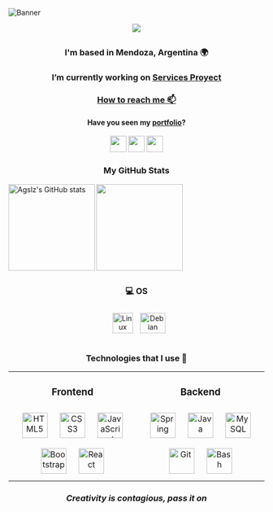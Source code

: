 ![Banner](https://github.com/halfrost/halfrost/blob/master/icons/header_1.png)

<p align="center">
<img src="https://readme-typing-svg.herokuapp.com?font=Kanit&size=35&duration=5000&color=F7F5F4&center=true&vCenter=true&height=90&lines=%C2%A1Hey+%F0%9F%91%8B!+;I'm+Agustin+Schulze!+;A+FullStack+Developer;Welcome+to+my+GitHub">
</p>

## <h3 align="center">I'm based in Mendoza, Argentina 🌍</h3>

### <h3 align="center">I’m currently working on [Services Proyect](https://github.com/Juli-CVidal/services-project)</h3>

<div align="center" class="socials">
<a href="mailto:agsschulze@gmail.com"><h3>How to reach me 📫</h3></a>
  
<h4 align="center">Have you seen my <a href="www.agustinschulze.com.ar" target="_blank">portfolio</a>?</h4> 

<p align="center"> <a href="https://discord.com/users/Agslz#1816" target="_blank" rel="noreferrer"><img src="https://raw.githubusercontent.com/danielcranney/readme-generator/main/public/icons/socials/discord.svg" width="32" height="32" /></a> <a href="https://www.github.com/Agslz" target="_blank" rel="noreferrer"><img src="https://raw.githubusercontent.com/danielcranney/readme-generator/main/public/icons/socials/github-dark.svg" width="32" height="32" /></a> <a href="https://www.linkedin.com/in/agustin-schulze" target="_blank" rel="noreferrer"><img src="https://raw.githubusercontent.com/danielcranney/readme-generator/main/public/icons/socials/linkedin.svg" width="32" height="32" /></a></p>
</div>


### <h3 align="center">My GitHub Stats</h3>

<a href="http://www.github.com/Agslz"><img align="left" height="170px" src="https://github-readme-stats.vercel.app/api?username=Agslz&count_private=true&theme=github_dark" alt="Agslz's GitHub stats"/><a/>

<a href="http://www.github.com/Agslz">
  <img align="center" height="170px" src="https://github-readme-stats.vercel.app/api/top-langs/?username=Agslz&layout=compact&theme=github_dark"/>
</a>
  
  <div align="center" class="OS">
  
  ## <h3 align="center">💻 OS</h3>

<p align="center"> 
<a href="https://www.linux.org/" target="_blank"><img style="margin: 10px" src="https://profilinator.rishav.dev/skills-assets/linux-original.svg" alt="Linux" height="40" /></a> 
<img  alt="Debian" height="40" width="50" src="https://cdn.jsdelivr.net/gh/devicons/devicon/icons/debian/debian-plain.svg"/>
</p>

</div>


## <h3 align="center">Technologies that I use 🚀</h3>

<table align="center">
  <tr>
    <td align="center" width="50%">

### Frontend  
<div align="center">
<img style="margin: 10px" src="https://profilinator.rishav.dev/skills-assets/html5-original-wordmark.svg" alt="HTML5" height="50" />
<img style="margin: 10px" src="https://profilinator.rishav.dev/skills-assets/css3-original-wordmark.svg" alt="CSS3" height="50" />  
<img style="margin: 10px" src="https://profilinator.rishav.dev/skills-assets/javascript-original.svg" alt="JavaScript" height="50" />  
<img style="margin: 10px" src="https://profilinator.rishav.dev/skills-assets/bootstrap-plain.svg" alt="Bootstrap" height="50" />  
<img style="margin: 10px" src="https://profilinator.rishav.dev/skills-assets/react-original-wordmark.svg" alt="React" height="50" />  

</div>

</td><td align="center" width="50%">

### Backend  
<div align="center">  
<img style="margin: 10px" src="https://profilinator.rishav.dev/skills-assets/springio-icon.svg" alt="Spring" height="50" />
<img style="margin: 10px" src="https://profilinator.rishav.dev/skills-assets/java-original-wordmark.svg" alt="Java" height="50" />  
<img style="margin: 10px" src="https://profilinator.rishav.dev/skills-assets/mysql-original-wordmark.svg" alt="MySQL" height="50" />  
<img style="margin: 10px" src="https://profilinator.rishav.dev/skills-assets/git-scm-icon.svg" alt="Git" height="50" />  
<a href="https://www.gnu.org/software/bash/" target="_blank"><img style="margin: 10px" src="https://profilinator.rishav.dev/skills-assets/gnu_bash-icon.svg" alt="Bash" height="50" /></a>  
</div>

</table> 

<!--## <h3>Technologies that I am learning</h3>
<p align="center"></p>-->

### *<h4 align="center">Creativity is contagious, pass it on<h4>*
